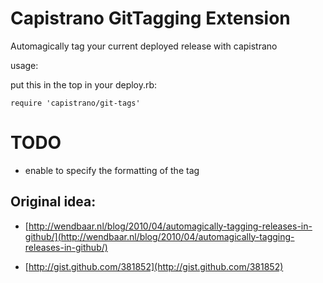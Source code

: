 Capistrano GitTagging Extension
====


Automagically tag your current deployed release with capistrano

usage: 

put this in the top in your deploy.rb:

    require 'capistrano/git-tags'

TODO
===

* enable to specify the formatting of the tag

Original idea: 
---

* [http://wendbaar.nl/blog/2010/04/automagically-tagging-releases-in-github/](http://wendbaar.nl/blog/2010/04/automagically-tagging-releases-in-github/)

* [http://gist.github.com/381852](http://gist.github.com/381852)